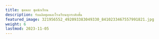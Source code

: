 ```yaml
---
title: ชุดพละ ชุดนักเรียน
description: รับผลิตชุดพละโรงเรียนทุกระดับชั้น
featured_image: 321956552_492093383049330_8410233467557991821.jpg
weight: 6
lastmod: 2023-11-05
---
```

